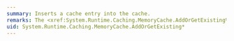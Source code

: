 ```yaml
---
summary: Inserts a cache entry into the cache.
remarks: The <xref:System.Runtime.Caching.MemoryCache.AddOrGetExisting%2A> method overloads are used to insert a cache entry into the cache. If a cache entry with a matching key does not exist, these methods insert a new entry. If a cache entry with a matching key already exists, they return the existing entry.
uid: System.Runtime.Caching.MemoryCache.AddOrGetExisting*
---
```

